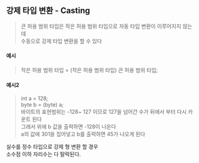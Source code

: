## 강제 타입 변환 - Casting
> 큰 허용 범위 타입은 작은 허용 범위 타입으로 자동 타입 변환이 이루어지지 않는데  
> 수동으로 강제 타입 변환을 할 수 있다

#### 예시
> 작은 허용 범위 타입 = (작은 허용 범위 타입) 큰 허용 범위 타입;

#### 예시2
> int a = 128;  
> byte b = (byte) a;  
> 바이트의 표현범위는 -128~ 127 이므로 127을 넘어간 수가 뒤에서 부터 다시 카운트 된다  
> 그래서 위에 b 값을 출력하면 -128이 나온다  
> a의 값에 301을 집어넣고 b를 출력하면 45가 나오게 된다

실수를 정수 타입으로 강제 형 변환 할 경우  
소수점 이하 자리수는 다 탈락된다.
